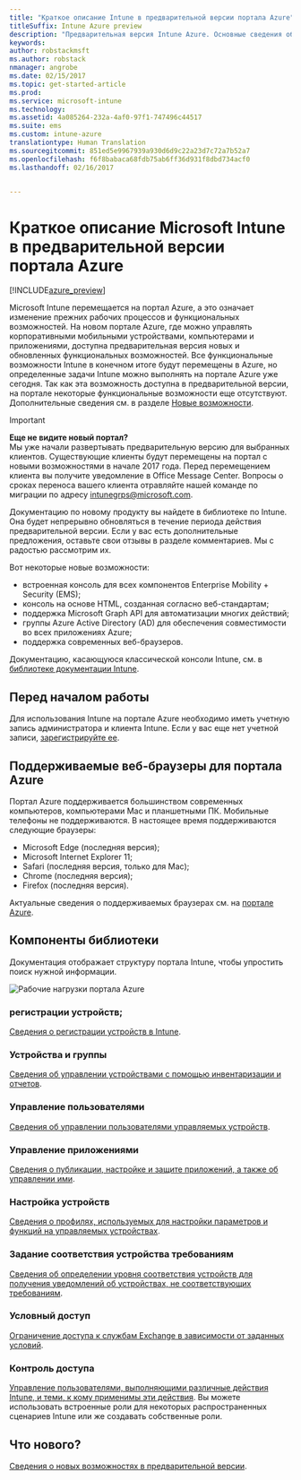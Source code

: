 ```yaml
---
title: "Краткое описание Intune в предварительной версии портала Azure"
titleSuffix: Intune Azure preview
description: "Предварительная версия Intune Azure. Основные сведения об Intune в предварительной версии портала Azure и об управлении устройствами с помощью Intune."
keywords: 
author: robstackmsft
ms.author: robstack
nmanager: angrobe
ms.date: 02/15/2017
ms.topic: get-started-article
ms.prod: 
ms.service: microsoft-intune
ms.technology: 
ms.assetid: 4a085264-232a-4af0-97f1-747496c44517
ms.suite: ems
ms.custom: intune-azure
translationtype: Human Translation
ms.sourcegitcommit: 851ed5e9967939a930d6d9c22a23d7c72a7b52a7
ms.openlocfilehash: f6f8babaca68fdb75ab6ff36d931f8dbd734acf0
ms.lasthandoff: 02/16/2017


---
```



# <a name="introduction-to-microsoft-intune-in-the-azure-portal-preview"></a>Краткое описание Microsoft Intune в предварительной версии портала Azure


[!INCLUDE[azure_preview](../includes/azure_preview.md)]

Microsoft Intune перемещается на портал Azure, а это означает изменение прежних рабочих процессов и функциональных возможностей.
На новом портале Azure, где можно управлять корпоративными мобильными устройствами, компьютерами и приложениями, доступна предварительная версия новых и обновленных функциональных возможностей.
Все функциональные возможности Intune в конечном итоге будут перемещены в Azure, но определенные задачи Intune можно выполнять на портале Azure уже сегодня. Так как эта возможность доступна в предварительной версии, на портале некоторые функциональные возможности еще отсутствуют. Дополнительные сведения см. в разделе [Новые возможности](#what's-new-in-the-preview).

> [!IMPORTANT]
> **Еще не видите новый портал?**<br>
> Мы уже начали развертывать предварительную версию для выбранных клиентов. Существующие клиенты будут перемещены на портал с новыми возможностями в начале 2017 года. Перед перемещением клиента вы получите уведомление в Office Message Center. Вопросы о сроках переноса вашего клиента отравляйте нашей команде по миграции по адресу [intunegrps@microsoft.com](mailto:intunegrps@microsoft.com).


Документацию по новому продукту вы найдете в библиотеке по Intune. Она будет непрерывно обновляться в течение периода действия предварительной версии. Если у вас есть дополнительные предложения, оставьте свои отзывы в разделе комментариев. Мы с радостью рассмотрим их.

<!--- You can view the new Intune technical preview console in Azure at [portal.azure.com]. --->

Вот некоторые новые возможности:

- встроенная консоль для всех компонентов Enterprise Mobility + Security (EMS);
- консоль на основе HTML, созданная согласно веб-стандартам;
- поддержка Microsoft Graph API для автоматизации многих действий;
- группы Azure Active Directory (AD) для обеспечения совместимости во всех приложениях Azure;
- поддержка современных веб-браузеров.

Документацию, касающуюся классической консоли Intune, см. в [библиотеке документации Intune](https://docs.microsoft.com/en-us/intune/).

## <a name="before-you-start"></a>Перед началом работы

Для использования Intune на портале Azure необходимо иметь учетную запись администратора и клиента Intune. Если у вас еще нет учетной записи, [зарегистрируйте ее](https://portal.office.com/Signup/Signup.aspx?OfferId=40BE278A-DFD1-470a-9EF7-9F2596EA7FF9&dl=INTUNE_A&ali=1#0%20).

## <a name="supported-web-browsers-for-the-azure-portal"></a>Поддерживаемые веб-браузеры для портала Azure

Портал Azure поддерживается большинством современных компьютеров, компьютерами Mac и планшетными ПК. Мобильные телефоны не поддерживаются.
В настоящее время поддерживаются следующие браузеры:

- Microsoft Edge (последняя версия);
- Microsoft Internet Explorer 11;
- Safari (последняя версия, только для Mac);
- Chrome (последняя версия);
- Firefox (последняя версия).

Актуальные сведения о поддерживаемых браузерах см. на [портале Azure](https://docs.microsoft.com/azure/azure-preview-portal-supported-browsers-devices).

## <a name="whats-in-this-library"></a>Компоненты библиотеки

Документация отображает структуру портала Intune, чтобы упростить поиск нужной информации.

![Рабочие нагрузки портала Azure](./media/azure-portal-workloads.png)

<!--- ### Plan and design
Information to help you plan and design your Intune environment.
[Read more](/intune-azure/plan-and-design/get-started) --->
### <a name="enroll-devices"></a>регистрации устройств;
[Сведения о регистрации устройств в Intune](/intune-azure/enroll-devices/what-is).
### <a name="devices--groups"></a>Устройства и группы
[Сведения об управлении устройствами с помощью инвентаризации и отчетов](/intune-azure/manage-devices/what-is).
### <a name="manage-users"></a>Управление пользователями
[Сведения об управлении пользователями управляемых устройств](/intune-azure/manage-users/what-is).
### <a name="manage-apps"></a>Управление приложениями
[Сведения о публикации, настройке и защите приложений, а также об управлении ими](/intune-azure/manage-apps/what-is-app-management).
### <a name="configure-devices"></a>Настройка устройств
[Сведения о профилях, используемых для настройки параметров и функций на управляемых устройствах](/intune-azure/configure-devices/what-are-device-profiles).
### <a name="set-device-compliance"></a>Задание соответствия устройства требованиям
[Сведения об определении уровня соответствия устройств для получения уведомлений об устройствах, не соответствующих требованиям](/intune-azure/set-device-compliance/what-is-device-compliance).
### <a name="conditional-access"></a>Условный доступ
[Ограничение доступа к службам Exchange в зависимости от заданных условий](/intune-azure/conditional-access/what-is-conditional-access).
### <a name="access-control"></a>Контроль доступа
[Управление пользователями, выполняющими различные действия Intune, и теми, к кому применимы эти действия](/intune-azure/access-control/role-based-access-control). Вы можете использовать встроенные роли для некоторых распространенных сценариев Intune или же создавать собственные роли.



## <a name="whats-new"></a>Что нового?

[Сведения о новых возможностях в предварительной версии](/intune-azure/introduction/whats-new).

